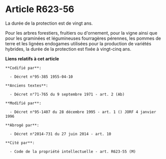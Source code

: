 # Article R623-56

La durée de la protection est de vingt ans.

Pour les arbres forestiers, fruitiers ou d'ornement, pour la vigne ainsi que pour les graminées et légumineuses fourragères
pérennes, les pommes de terre et les lignées endogames utilisées pour la production de variétés hybrides, la durée de la
protection est fixée à vingt-cinq ans.

**Liens relatifs à cet article**

	**Codifié par**:

	  - Décret n°95-385 1955-04-10

	**Anciens textes**:

	  - Décret n°71-765 du 9 septembre 1971 - art. 2 (Ab)

	**Modifié par**:

	  - Décret n°95-1407 du 28 décembre 1995 - art. 1 () JORF 4 janvier 1996

	**Abrogé par**:

	  - Décret n°2014-731 du 27 juin 2014 - art. 10

	**Cité par**:

	  - Code de la propriété intellectuelle - art. R623-55 (M)
